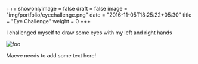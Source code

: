 +++
showonlyimage = false
draft = false
image = "img/portfolio/eyechallenge.png"
date = "2016-11-05T18:25:22+05:30"
title = "Eye Challenge"
weight = 0
+++






I challenged myself to draw some eyes with my left and right hands
<!--more-->
![foo](/img/portfolio/eyechallenge.png)

Maeve needs to add some text here!
